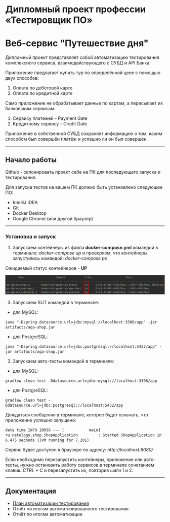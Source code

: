 # Дипломный проект профессии «Тестировщик ПО»

# Веб-сервис "Путешествие дня"

Дипломный проект представляет собой автоматизацию тестирования комплексного сервиса, взаимодействующего с СУБД и API
Банка.

Приложение предлагает купить тур по определённой цене с помощью двух способов:

1. Оплата по дебетовой карте
2. Оплата по кредитной карте

Само приложение не обрабатывает данные по картам, а пересылает их банковским сервисам:

1. Сервису платежей - Payment Gate
2. Кредитному сервису - Credit Gate

Приложение в собственной СУБД сохраняет информацию о том, каким способом был совершён платёж и успешно ли он был
совершён.

---

## Начало работы

Github - склонировать проект себе на ПК для последующего запуска и тестирования.

Для запуска тестов на вашем ПК должно быть установлено следующее ПО:

- IntelliJ IDEA
- Git
- Docker Desktop
- Google Chrome (или другой браузер)

---

### Установка и запуск

1) Запускаем контейнеры из файла **docker-compose.yml** командой в терминале: _docker-compose up_
   и проверяем, что контейнеры запустились командой: _docker-compose ps_

Ожидаемый статус контейнеров - **UP**

![](Screenshots/Containers.png)

3) Запускаем SUT командой в терминале:

- для MySQL:

```
java "-Dspring.datasource.url=jdbc:mysql://localhost:3306/app" -jar artifacts/aqa-shop.jar
```

- для PostgreSQL:

```
java "-Dspring.datasource.url=jdbc:postgresql://localhost:5432/app" -jar artifacts/aqa-shop.jar
```

3) Запускаем авто-тесты командой в терминале:

- для MySQL:

```
gradlew clean test -Ddatasource.url=jdbc:mysql://localhost:3306/app
```

- для PostgreSQL:

```
gradlew clean test -Ddatasource.url=jdbc:postgresql://localhost:5432/app
```

Дождаться сообщения в терминале, которое будет означать, что приложение успешно запущено:

```
date time INFO 20036 --- [           main] ru.netology.shop.ShopApplication         : Started ShopApplication in 6.475 seconds (JVM running for 7.201)
```

Сервис будет доступен в браузере по адресу: _http://localhost:8080/_

Если необходимо перезапустить контейнеры, приложение или авто-тесты, нужно остановить работу сервисов в терминале
сочетанием клавиш _CTRL + C_ и перезапустить их, повторив шаги 1 и 2.

---

## Документация

- [План автоматизации тестирования](https://github.com/MVGIC/QA-Diploma/blob/master/Documentation/Plan.md)
- Отчёт по итогам автоматизированного тестирования
- Отчёт по итогам автоматизации